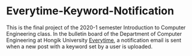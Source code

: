 # Everytime-Keyword-Notification
This is the final project of the 2020-1 semester Introduction to Computer Engineering class. In the bulletin board of the Department of Computer Engineering at Hongik University [Everytime](https://everytime.kr/), a notification email is sent when a new post with a keyword set by a user is uploaded.

